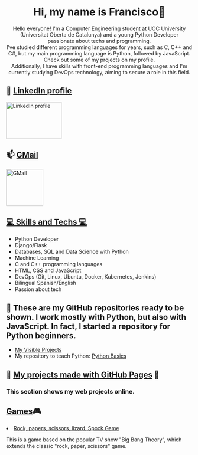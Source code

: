 <div align="center">
    <h1>Hi, my name is Francisco👋</h1>
    <p>
        Hello everyone! I'm a Computer Engineering student at UOC University (Universitat Oberta de Catalunya) and a young Python Developer passionate about techs and programming.<br>
        I've studied different programming languages for years, such as C, C++ and C#, but my main programming language is Python, followed by JavaScript. Check out some of my projects on my profile.<br>
        Additionally, I have skills with front-end programming languages and I'm currently studying DevOps technology, aiming to secure a role in this field.
    </p>
</div>

<!-- Contact Links -->
<h2>🔗 <ins>LinkedIn profile</ins></h2>
<p>
    <a href="https://www.linkedin.com/in/francisco-m-sirvent-candea-68749719b">
        <img src="https://logosmarcas.net/wp-content/uploads/2020/04/Linkedin-Logo.png" alt="LinkedIn profile" width="150" height="100">
    </a>
</p>

<h2>📫 <ins>GMail</ins></h2>
<p>
    <a href="mailto:fsirventcandea@gmail.com">
        <img src="https://th.bing.com/th/id/R.ae1fbd64a793791023ce79747500f709?rik=z%2bHyd97vQbPpFA&pid=ImgRaw&r=0" alt="GMail" width="100" height="100">
    </a>
</p>

<!-- Skills Section -->
<h2><ins>💻 Skills and Techs 💻</ins></h2>
<ul>
    <li>Python Developer</li>
    <li>Django/Flask</li>
    <li>Databases, SQL and Data Science with Python</li>
    <li>Machine Learning</li>
    <li>C and C++ programming languages</li>
    <li>HTML, CSS and JavaScript</li>
    <li>DevOps (Git, Linux, Ubuntu, Docker, Kubernetes, Jenkins)</li>
    <li>Bilingual Spanish/English</li>
    <li>Passion about tech</li>
</ul>

<!-- GitHub Repositories Section -->
<h2>👷 These are my GitHub repositories ready to be shown. I work mostly with Python, but also with JavaScript. In fact, I started a repository for Python beginners.</h2>
<ul>
    <li><a href="https://github.com/fransirvent1994/VisibleProjects">My Visible Projects</a></li>
    <li>My repository to teach Python: <a href="https://github.com/fransirvent1994/Python-Basics">Python Basics</a></li>
</ul>

<!-- GitHub Pages Projects -->
<h2>🔨 <ins>My projects made with GitHub Pages</ins> 🔨</h2>
<h3>This section shows my web projects online.</h3>

<h2><b><u>Games</u>🎮</b></h2>
<li><a href="https://fransirvent1994.github.io/Games/Game-LizSpock/LizSpockGame">Rock, papers, scissors, lizard, Spock Game</a></li>
<p>This is a game based on the popular TV show "Big Bang Theory", which extends the classic "rock, paper, scissors" game.</p>
